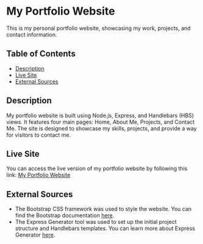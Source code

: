 # My Portfolio Website

This is my personal portfolio website, showcasing my work, projects, and contact information.

## Table of Contents

- [Description](#description)
- [Live Site](#live-site)
- [External Sources](#external-sources)

## Description

My portfolio website is built using Node.js, Express, and Handlebars (HBS) views. It features four main pages: Home, About Me, Projects, and Contact Me. The site is designed to showcase my skills, projects, and provide a way for visitors to contact me.

## Live Site

You can access the live version of my portfolio website by following this link: [My Portfolio Website](https://www.example.com)

## External Sources

- The Bootstrap CSS framework was used to style the website. You can find the Bootstrap documentation [here](https://getbootstrap.com/).
- The Express Generator tool was used to set up the initial project structure and Handlebars templates. You can learn more about Express Generator [here](https://expressjs.com/en/starter/generator.html).

